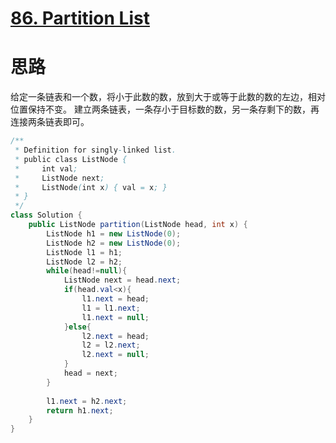 # [86. Partition List](https://leetcode.com/problems/partition-list/)

# 思路

给定一条链表和一个数，将小于此数的数，放到大于或等于此数的数的左边，相对位置保持不变。
建立两条链表，一条存小于目标数的数，另一条存剩下的数，再连接两条链表即可。

```java
/**
 * Definition for singly-linked list.
 * public class ListNode {
 *     int val;
 *     ListNode next;
 *     ListNode(int x) { val = x; }
 * }
 */
class Solution {
    public ListNode partition(ListNode head, int x) {
        ListNode h1 = new ListNode(0);
        ListNode h2 = new ListNode(0);
        ListNode l1 = h1;
        ListNode l2 = h2;
        while(head!=null){
            ListNode next = head.next;
            if(head.val<x){
                l1.next = head;
                l1 = l1.next;
                l1.next = null;
            }else{
                l2.next = head;
                l2 = l2.next;
                l2.next = null;
            }
            head = next; 
        }
        
        l1.next = h2.next;
        return h1.next;
    }
}
```